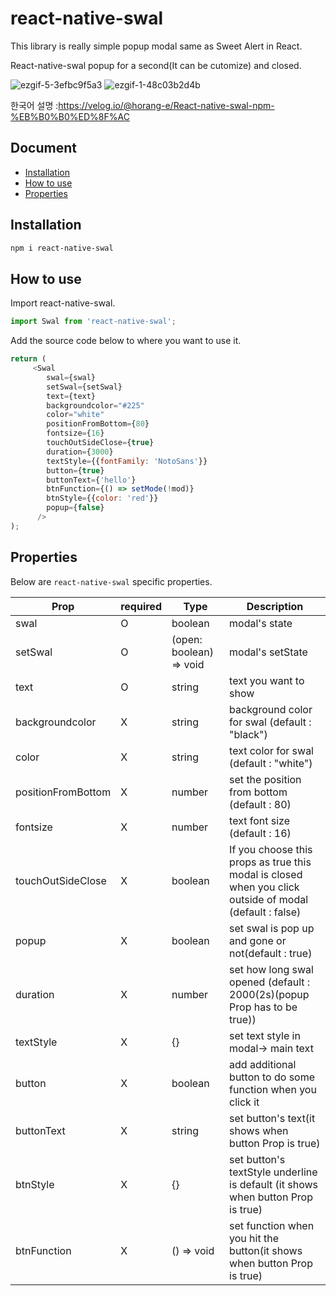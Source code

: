 # react-native-swal




This library is really simple popup modal same as Sweet Alert in React.

React-native-swal popup for a second(It can be cutomize) and closed.


![ezgif-5-3efbc9f5a3](https://user-images.githubusercontent.com/105104335/223360296-37321a8c-d263-415d-8428-de4c9f7c4b9c.gif)
![ezgif-1-48c03b2d4b](https://user-images.githubusercontent.com/105104335/223648951-9154156b-3b5a-44a4-889b-5a62d81c2da7.gif)

한국어 설명 :https://velog.io/@horang-e/React-native-swal-npm-%EB%B0%B0%ED%8F%AC

## Document

- [Installation](#installation)
- [How to use](#how-to-use)
- [Properties](#properties)

## Installation

```bash
npm i react-native-swal
```

## How to use

Import react-native-swal.

```js
import Swal from 'react-native-swal';
```

Add the source code below to where you want to use it.

```js
return (
     <Swal
        swal={swal}
        setSwal={setSwal}
        text={text}
        backgroundcolor="#225"
        color="white"
        positionFromBottom={80}
        fontsize={16}
        touchOutSideClose={true}
        duration={3000}
        textStyle={{fontFamily: 'NotoSans'}}
        button={true}
        buttonText={'hello'}
        btnFunction={() => setMode(!mod)}
        btnStyle={{color: 'red'}}
        popup={false}
      />
);
```

## Properties

Below are `react-native-swal` specific properties.

| Prop                           | required | Type                                                                                                                  | Description                                                                                                                                |
| ------------------------------ | -------- | --------------------------------------------------------------------------------------------------------------------- | ------------------------------------------------------------------------------------------------------------------------------------------ |
| swal | O        | boolean                                                                                                               | modal's state                         |
| setSwal                  | O        | (open: boolean) => void                                                                                                               | modal's setState |
| text                 | O        | string                                                                                                               |text you want to show                                                                                     |
| backgroundcolor           | X        | string                                                                                                                | background color for swal (default : "black")                                                                                                 |
| color         | X       | string                                                                                                                | text color for swal (default : "white")                                                                       |
| positionFromBottom                       | X        | number                                                                                                           | set the position from bottom  (default : 80)                                                                         |
| fontsize                       | X        | number                                                                                                               | text font size   (default : 16)                                                                                                               |
| touchOutSideClose                | X        | boolean                                                                                                            | If you choose this props as true this modal is closed when you click outside of modal  (default : false)                                                                                   |
| popup                     | X        | boolean |set swal is pop up and gone or not(default : true) |
| duration                     | X        | number |set how long swal opened  (default : 2000(2s)(popup Prop has to be true))| 
| textStyle                     | X        | {} |set text style in modal-> main text|
| button                     | X        | boolean | add additional button to do some function when you click it|
| buttonText                     | X        | string | set button's text(it shows when button Prop is true)|
| btnStyle                     | X        | {} |set button's textStyle underline is default (it shows when button Prop is true)|
| btnFunction                     | X        | () => void |set function when you hit the button(it shows when button Prop is true)|
